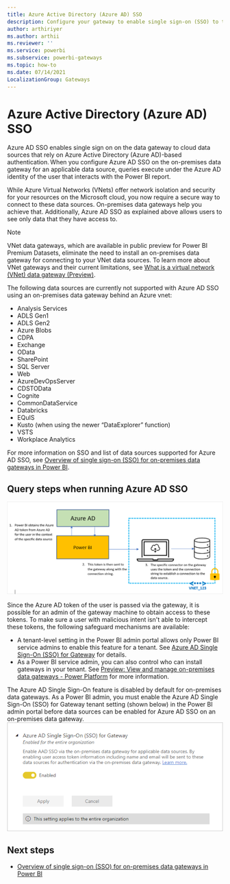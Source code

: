 ```yaml
---
title: Azure Active Directory (Azure AD) SSO
description: Configure your gateway to enable single sign-on (SSO) to the data gateway to cloud data sources that rely on Azure Active Directory (Azure AD)-based authentication.
author: arthiriyer
ms.author: arthii
ms.reviewer: ''
ms.service: powerbi
ms.subservice: powerbi-gateways
ms.topic: how-to
ms.date: 07/14/2021
LocalizationGroup: Gateways
---
```


# Azure Active Directory (Azure AD) SSO

Azure AD SSO enables single sign on on the data gateway to cloud data sources that rely on Azure Active Directory (Azure AD)-based authentication. When you configure Azure AD SSO on the on-premises data gateway for an applicable data source, queries execute under the Azure AD identity of the user that interacts with the Power BI report.

While Azure Virtual Networks (VNets) offer network isolation and security for your resources on the Microsoft cloud, you now require a secure way to connect to these data sources. On-premises data gateways help you achieve that. Additionally, Azure AD SSO as explained above allows users to see only data that they have access to.

>[!NOTE]
> VNet data gateways, which are available in public preview for Power BI Premium Datasets, eliminate the need to install an on-premises data gateway for connecting to your VNet data sources. To learn more about VNet gateways and their current limitations, see [What is a virtual network (VNet) data gateway (Preview)](/data-integration/vnet/overview).

The following data sources are currently not supported with Azure AD SSO using an on-premises data gateway behind an Azure vnet:
  * Analysis Services
  * ADLS Gen1
  * ADLS Gen2
  * Azure Blobs
  * CDPA
  * Exchange
  * OData
  * SharePoint
  * SQL Server
  * Web
  * AzureDevOpsServer
  * CDSTOData
  * Cognite
  * CommonDataService
  * Databricks
  * EQuIS
  * Kusto (when using the newer “DataExplorer” function)
  * VSTS
  * Workplace Analytics

For more information on SSO and list of data sources supported for Azure AD SSO, see [Overview of single sign-on (SSO) for on-premises data gateways in Power BI](service-gateway-sso-overview.md). 

## Query steps when running Azure AD SSO

![Screenshot of Azure AD SSO query steps.](media/service-gateway-azure-active-directory-sso/aad-sso-query-steps.png)

Since the Azure AD token of the user is passed via the gateway, it is possible for an admin of the gateway machine to obtain access to these tokens. To make sure a user with malicious intent isn't able to intercept these tokens, the following safeguard mechanisms are available:

* A tenant-level setting in the Power BI admin portal allows only Power BI service admins to enable this feature for a tenant. See [Azure AD Single Sign-On (SSO) for Gateway](../admin/service-admin-portal-integration.md#azure-ad-single-sign-on-sso-for-gateway) for details.
* As a Power BI service admin, you can also control who can install gateways in your tenant. See [Preview: View and manage on-premises data gateways - Power Platform](/power-platform/admin/onpremises-data-gateway-management#manage-gateway-installers) for more information.

The Azure AD Single Sign-On feature is disabled by default for on-premises data gateways. As a Power BI admin, you must enable the Azure AD Single Sign-On (SSO) for Gateway tenant setting (shown below) in the Power BI admin portal before data sources can be enabled for Azure AD SSO on an on-premises data gateway.
![enable azure ad sso for gateway in Power BI admin portal](media/service-gateway-azure-active-directory-sso/powerbi-admin-portal-azure-ad-sso-for-gateway-setting.png)

## Next steps

* [Overview of single sign-on (SSO) for on-premises data gateways in Power BI](service-gateway-sso-overview.md)

